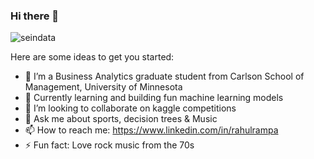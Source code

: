 ### Hi there 👋

![seindata](https://user-images.githubusercontent.com/40022088/236961209-7dbd5625-2b27-4268-8806-e6c20eaf7ddc.gif)

Here are some ideas to get you started:

- 🔭 I’m a Business Analytics graduate student from Carlson School of Management, University of Minnesota
- 🌱 Currently learning and building fun machine learning models
- 👯 I’m looking to collaborate on kaggle competitions
- 💬 Ask me about sports, decision trees & Music
- 📫 How to reach me: https://www.linkedin.com/in/rahulrampa
- ⚡ Fun fact: Love rock music from the 70s
